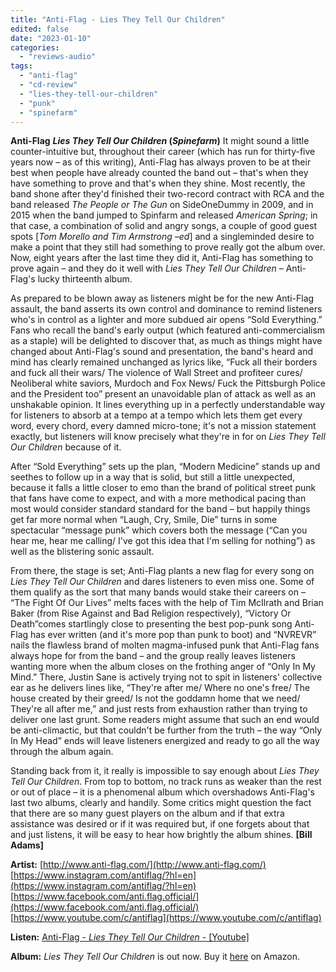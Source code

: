 ```yaml
---
title: "Anti-Flag - Lies They Tell Our Children"
edited: false
date: "2023-01-10"
categories:
  - "reviews-audio"
tags:
  - "anti-flag"
  - "cd-review"
  - "lies-they-tell-our-children"
  - "punk"
  - "spinefarm"
---
```


**Anti-Flag** **_Lies They Tell Our Children_ (_Spinefarm_)** It might sound a little counter-intuitive but, throughout their career (which has run for thirty-five years now – as of this writing), Anti-Flag has always proven to be at their best when people have already counted the band out – that's when they have something to prove and that's when they shine. Most recently, the band shone after they'd finished their two-record contract with RCA and the band released _The People or The Gun_ on SideOneDummy in 2009, and in 2015 when the band jumped to Spinfarm and released _American Spring_; in that case, a combination of solid and angry songs, a couple of good guest spots \[_Tom Morello and Tim Armstrong –ed_\] and a singleminded desire to make a point that they still had something to prove really got the album over. Now, eight years after the last time they did it, Anti-Flag has something to prove again – and they do it well with _Lies They Tell Our Children_ – Anti-Flag's lucky thirteenth album.

As prepared to be blown away as listeners might be for the new Anti-Flag assault, the band asserts its own control and dominance to remind listeners who's in control as a lighter and more subdued air opens “Sold Everything.” Fans who recall the band's early output (which featured anti-commercialism as a staple) will be delighted to discover that, as much as things might have changed about Anti-Flag's sound and presentation, the band's heard and mind has clearly remained unchanged as lyrics like, “Fuck all their borders and fuck all their wars/ The violence of Wall Street and profiteer cures/ Neoliberal white saviors, Murdoch and Fox News/ Fuck the Pittsburgh Police and the President too” present an unavoidable plan of attack as well as an unshakable opinion. It lines everything up in a perfectly understandable way for listeners to absorb at a tempo at a tempo which lets them get every word, every chord, every damned micro-tone; it's not a mission statement exactly, but listeners will know precisely what they're in for on _Lies They Tell Our Children_ because of it.

After “Sold Everything” sets up the plan, “Modern Medicine” stands up and seethes to follow up in a way that is solid, but still a little unexpected, because it falls a little closer to emo than the brand of political street punk that fans have come to expect, and with a more methodical pacing than most would consider standard standard for the band – but happily things get far more normal when “Laugh, Cry, Smile, Die” turns in some spectacular “message punk” which covers both the message (“Can you hear me, hear me calling/ I've got this idea that I'm selling for nothing”) as well as the blistering sonic assault.

From there, the stage is set; Anti-Flag plants a new flag for every song on _Lies They Tell Our Children_ and dares listeners to even miss one. Some of them qualify as the sort that many bands would stake their careers on – “The Fight Of Our Lives” melts faces with the help of Tim McIlrath and Brian Baker (from Rise Against and Bad Religion respectively), “Victory Or Death”comes startlingly close to presenting the best pop-punk song Anti-Flag has ever written (and it's more pop than punk to boot) and “NVREVR” nails the flawless brand of molten magma-infused punk that Anti-Flag fans always hope for from the band – and the group really leaves listeners wanting more when the album closes on the frothing anger of “Only In My Mind.” There, Justin Sane is actively trying not to spit in listeners' collective ear as he delivers lines like, “They're after me/ Where no one's free/ The house created by their greed/ Is not the goddamn home that we need/ They're all after me,” and just rests from exhaustion rather than trying to deliver one last grunt. Some readers might assume that such an end would be anti-climactic, but that couldn't be further from the truth – the way “Only In My Head” ends will leave listeners energized and ready to go all the way through the album again.

Standing back from it, it really is impossible to say enough about _Lies They Tell Our Children_. From top to bottom, no track runs as weaker than the rest or out of place – it is a phenomenal album which overshadows Anti-Flag's last two albums, clearly and handily. Some critics might question the fact that there are so many guest players on the album and if that extra assistance was desired or if it was required but, if one forgets about that and just listens, it will be easy to hear how brightly the album shines. **\[Bill Adams\]**

**Artist:** [http://www.anti-flag.com/](http://www.anti-flag.com/) [https://www.instagram.com/antiflag/?hl=en](https://www.instagram.com/antiflag/?hl=en) [https://www.facebook.com/anti.flag.official/](https://www.facebook.com/anti.flag.official/) [https://www.youtube.com/c/antiflag](https://www.youtube.com/c/antiflag)

**Listen:** [Anti-Flag - _Lies They Tell Our Children -_ \[Youtube\]](https://www.youtube.com/watch?v=spfH818CSqk&list=PLEpjZ6a3i26fBB8cgQfwLqT1u952SpBYa)

**Album:** _Lies They Tell Our Children_ is out now. Buy it [here](https://www.amazon.com/LIES-THEY-TELL-OUR-CHILDREN/dp/B0B7VGZ1P8/ref=sr_1_1?keywords=anti-flag+lies+they+tell+our+children&qid=1673325430&qu=eyJxc2MiOiIwLjAwIiwicXNhIjoiMC4wMCIsInFzcCI6IjAuMDAifQ%3D%3D&sprefix=Anti-Flag%2Caps%2C97&sr=8-1) on Amazon.
